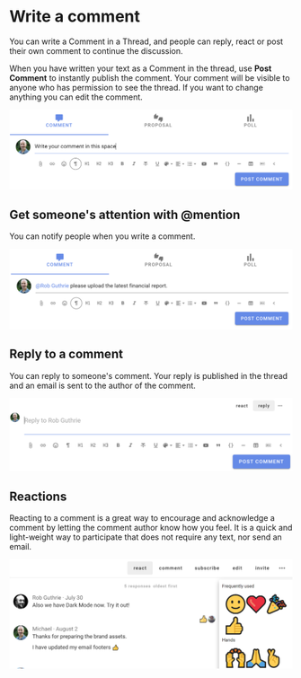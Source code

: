 # Write a comment

You can write a Comment in a Thread, and people can reply, react or post their own comment to continue the discussion.

When you have written your text as a Comment in the thread, use **Post Comment** to instantly publish the comment. Your comment will be visible to anyone who has permission to see the thread. If you want to change anything you can edit the comment.

![](comment.png#width-80)

## Get someone's attention with @mention

You can notify people when you write a comment.

![](mention.png#width-80)

## Reply to a comment

You can reply to someone's comment.  Your reply is published in the thread and an email is sent to the author of the comment.

![](reply.png#width-80)

## Reactions

Reacting to a comment is a great way to encourage and acknowledge a comment by letting the comment author know how you feel.  It is a quick and light-weight way to participate that does not require any text, nor send an email.

![](react.png#width-80)
